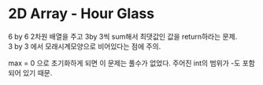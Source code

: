 # 2D Array - Hour Glass
6 by 6 2차원 배열을 주고 3by 3씩 sum해서 최댓값인 값을 return하라는 문제.  
3 by 3 에서 모래시계모양으로 비어있다는 점에 주의.

max = 0 으로 초기화하게 되면 이 문제는 풀수가 없었다.
주어진 int의 범위가 -도 포함되어 있기 때문.
